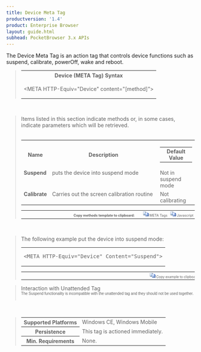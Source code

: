 ```yaml
---
title: Device Meta Tag
productversion: '1.4'
product: Enterprise Browser
layout: guide.html
subhead: PocketBrowser 3.x APIs
---
```


The Device Meta Tag is an action tag that controls device functions such as suspend, calibrate, powerOff, wake and reboot.

<div id="SyntaxSpan" style="display:block">
<blockquote>
<table class="clsSyntax" cellspacing="1" cellpadding="3" width="95%">
<tr>
<th class="clsSyntaxHeadings">Device (META Tag) Syntax
</th>
</tr>
<tr>
<td class="clsSyntaxCells">
<p>&lt;META HTTP-Equiv="Device" content="[method]"&gt;</p>
</td>
</tr>
</table>
</blockquote><br></div>
<div id="ParametersWOSpan" style="display:block">
<blockquote>
Items listed in this section indicate methods or, in some cases, indicate parameters which will be retrieved.
<BR><BR><table class="clsSyntax" cellspacing="1" cellpadding="3" width="95%">
<col width="10%">
<col width="68%">
<col width="22%">
<tr>
<th class="clsSyntaxHeadings">Name</th>
<th class="clsSyntaxHeadings">Description</th>
<th class="clsSyntaxHeadings">
<table cellspacing="0" cellpadding="0">
  <tr>
    <td width="85%" class="clsSyntaxHeadings" style="border-bottom-style: none;">Default Value</td>
  </tr>
</table>
</th>
</tr>
<tr>
<td valign="top" class="clsSyntaxCells"><b>Suspend</b></td>
<td valign="top" class="clsSyntaxCells">puts the device into suspend mode</td>
<td valign="top" class="clsSyntaxCells">Not in suspend mode</td>
</tr>
<tr>
<td valign="top" class="clsSyntaxCells"><b>Calibrate</b></td>
<td valign="top" class="clsSyntaxCells">Carries out the screen calibration routine</td>
<td valign="top" class="clsSyntaxCells">Not calibrating</td>
</tr>
</table>
<table cellspacing="1" cellpadding="3" width="95%">
<col width="78%">
<col width="8%">
<col width="1%">
<col width="5%">
<col width="1%">
<col width="5%">
<col width="2%">
<tr align="right">
<td></td>
<td valign="bottom" style="border-bottom-style: none;font-weight:normal;font-size:xx-small;"><nobr><b>Copy methods template to clipboard:</b></nobr></td>
<td></td>
<td valign="bottom" style="border-bottom-style: none;font-weight:normal;font-size:xx-small;"><nobr><img id="imgCopyDefaultsWO" alt="Copy META Tag template to clipboard" onclick="CopyTemplate('txtMETATemplateWO')" onmouseover="this.style.cursor='hand'" src="../Resources/CopyDefaults.gif">
		META Tags
	</nobr></td>
<td></td>
<td valign="middle" style="border-bottom-style: none;font-weight:normal;font-size:xx-small;"><nobr><img id="imgCopyDefaultsWO" alt="Copy Javascript template to clipboard" onclick="CopyTemplate('txtJavascriptTemplateWO')" onmouseover="this.style.cursor='hand'" src="../Resources/CopyDefaults.gif">
		Javascript
	</nobr></td>
<td></td>
</tr>
</table>
<div style="display:none"><textarea id="txtMETATemplateWO">&lt;!-- 
The Device META Tag is an action tag control device functions.
--&gt;

&lt;!-- &lt;META HTTP-Equiv="Device" Content="Suspend"&gt; --&gt;      &lt;!-- puts the device into suspend mode --&gt;
&lt;!-- &lt;META HTTP-Equiv="Device" Content="Calibrate"&gt; --&gt;      &lt;!-- Carries out the screen calibration routine --&gt;</textarea></div>
<div style="display:none"><textarea id="txtJavascriptTemplateWO">&lt;script&gt;
/*
The Device META Tag is an action tag control device functions.
*/

function doDeviceInit()
{
var objGeneric = new ActiveXObject("PocketBrowser.Generic");

//objGeneric.InvokeMETAFunction('Device', 'Suspend');      /* puts the device into suspend mode */
//objGeneric.InvokeMETAFunction('Device', 'Calibrate');      /* Carries out the screen calibration routine */

}
&lt;/script&gt;</textarea></div>
</blockquote><br></div>

<div id="ExamplesSpan" style="display:block">
<blockquote>
<p>The following example put the device into suspend mode:</p>
<table class="clsSyntax" cellspacing="1" cellpadding="3" width="95%">
<tr>
<td>
<pre class="clsSyntaxCells">
&lt;META HTTP-Equiv="Device" Content="Suspend"&gt;
</pre>
</td>
</tr>
</table>
<table cellspacing="1" cellpadding="3" width="95%">
<col width="85%">
<col width="15%">
<tr align="right">
<td></td>
<td valign="bottom" style="border-bottom-style: none;font-weight:normal;font-size:xx-small;"><nobr><img id="imgCopyDefaults" alt="Copy example to clipboard" onmouseover="this.style.cursor='hand'" src="../Resources/CopyDefaults.gif" onclick="CopyTemplate('ID0EOB');">
		Copy example to clipboard
	</nobr></td>
</tr>
</table>
<div id="Examples" style="display:none"><textarea id="ID0EOB">&lt;!-- 
The following example put the device into suspend mode:
--&gt;

&lt;META HTTP-Equiv="Device" Content="Suspend"&gt;
</textarea></div>
</blockquote>
</div>
<div id="RemarksSpan" style="display:block">
<blockquote>
<DIV class="clsRef">Interaction with Unattended Tag</DIV>
<DIV style="font-family:verdana,arial,helvetica;font-size:x-small;">
The Suspend functionality is incompatible with the unattended tag and they should not be used together.
</DIV>
<pre style="font-family:courier;font-size:small;"></pre>
</blockquote><br></div>
<div id="InfoSpan" style="display:block">
<blockquote>
<table>
<tr>
<th>Supported Platforms</th>
<td>Windows CE, Windows Mobile</td>
</tr>
<tr>
<th>Persistence</th>
<td>This tag is actioned immediately.</td>
</tr>
<tr>
<th>Min. Requirements</th>
<td>None.</td>
</tr>
</table>
</blockquote><br></div>
<div id="DefaultParamsSpan" style="display:none">
<pre><textarea id="DefaultParameters"></textarea></pre>
</div>
